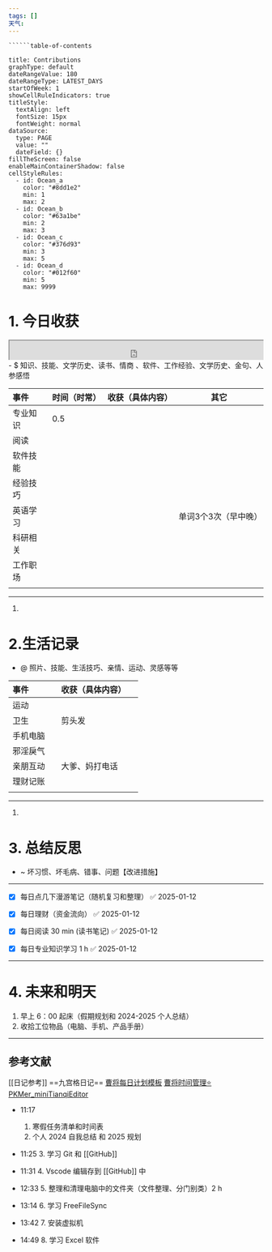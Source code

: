```yaml
---
tags: []
天气:
---
```

```table-of-contents
``````table-of-contents
```
```contributionGraph
title: Contributions
graphType: default
dateRangeValue: 180
dateRangeType: LATEST_DAYS
startOfWeek: 1
showCellRuleIndicators: true
titleStyle:
  textAlign: left
  fontSize: 15px
  fontWeight: normal
dataSource:
  type: PAGE
  value: ""
  dateField: {}
fillTheScreen: false
enableMainContainerShadow: false
cellStyleRules:
  - id: Ocean_a
    color: "#8dd1e2"
    min: 1
    max: 2
  - id: Ocean_b
    color: "#63a1be"
    min: 2
    max: 3
  - id: Ocean_c
    color: "#376d93"
    min: 3
    max: 5
  - id: Ocean_d
    color: "#012f60"
    min: 5
    max: 9999

```
# 1. 今日收获

<div style=" width: 100%;  height:40;overflow: hidden; "><iframe src="https://widget.pkmer.cn/free/miniTianqi?user=a2e5899e-975e-4457-afd4-ec3ff7dcbc90&select-theme=ta&theme=%E6%A0%B7%E5%BC%8F4&input-text=&theme-color=%2350F9FFFF&select-icon=durian" allow="fullscreen" style=" height: 100%; width: 100%;"></iframe></div>
- $ 知识、技能、文学历史、读书、情商 、软件、工作经验、文学历史、金句、人参感悟

| 事件   | 时间（时常） | 收获（具体内容） | 其它          |
| :--- | :----- | :------- | ----------- |
| 专业知识 | 0.5    |          |             |
| 阅读   |        |          |             |
| 软件技能 |        |          |             |
| 经验技巧 |        |          |             |
| 英语学习 |        |          | 单词3个3次（早中晚） |
| 科研相关 |        |          |             |
| 工作职场 |        |          |             |
|      |        |          |             |

---
1. 



# 2.生活记录
- @  照片、技能、生活技巧、亲情、运动、灵感等等

| 事件   |     | 收获（具体内容） |     |
| :--- | --- | :------- | --- |
| 运动   |     |          |     |
| 卫生   |     | 剪头发      |     |
| 手机电脑 |     |          |     |
| 邪淫戾气 |     |          |     |
| 亲朋互动 |     | 大爹、妈打电话  |     |
| 理财记账 |     |          |     |
|      |     |          |     |

---
1. 


# 3. 总结反思
- ~ 坏习惯、坏毛病、错事、问题【改进措施】
---
- [x] 每日点几下漫游笔记（随机复习和整理） ✅ 2025-01-12
- [x] 每日理财（资金流向） ✅ 2025-01-12
- [x] 每日阅读 30 min (读书笔记) ✅ 2025-01-12
- [x] 每日专业知识学习 1 h ✅ 2025-01-12




---
# 4. 未来和明天
1. 早上 6：00 起床（假期规划和 2024-2025 个人总结）
2. 收拾工位物品（电脑、手机、产品手册）



---
## 参考文献

[[日记参考]] ==九宫格日记==
[曹将每日计划模板](https://mp.weixin.qq.com/s/8LYri0lvPV5Y8snHqvpJ5g)
[曹将时间管理⭐](https://mp.weixin.qq.com/s/Z8l7B5iOoCGtjP_KvMjMxA)
[PKMer_miniTianqiEditor](https://pkmer.cn/products/widget/miniTianqiEditor/)






- 11:17 
	1. 寒假任务清单和时间表
	2. 个人 2024 自我总结  和 2025 规划
	 
- 11:25 
	3. 学习 Git 和 [[GitHub]] 
- 11:31 
	4. Vscode 编辑存到 [[GitHub]] 中
	 
- 12:33 
	5. 整理和清理电脑中的文件夹（文件整理、分门别类）2 h
	
	 
- 13:14 
	6. 学习 FreeFileSync
	 
- 13:42 
	7. 安装虚拟机
- 14:49 
	8. 学习 Excel 软件
	 